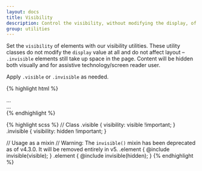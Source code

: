 ```yaml
---
layout: docs
title: Visibility
description: Control the visibility, without modifying the display, of elements with visibility utilities.
group: utilities
---
```


Set the `visibility` of elements with our visibility utilities. These utility classes do not modify the `display` value at all and do not affect layout – `.invisible` elements still take up space in the page. Content will be hidden both visually and for assistive technology/screen reader user.

Apply `.visible` or `.invisible` as needed.

{% highlight html %}
<div class="visible">...</div>
<div class="invisible">...</div>
{% endhighlight %}

{% highlight scss %}
// Class
.visible {
  visibility: visible !important;
}
.invisible {
  visibility: hidden !important;
}

// Usage as a mixin
// Warning: The `invisible()` mixin has been deprecated as of v4.3.0. It will be removed entirely in v5.
.element {
  @include invisible(visible);
}
.element {
  @include invisible(hidden);
}
{% endhighlight %}

